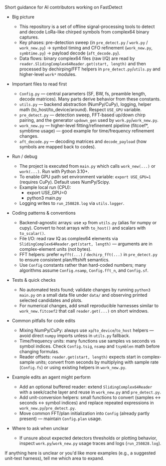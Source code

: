 Short guidance for AI contributors working on FastDetect

* Big picture
  * This repository is a set of offline signal-processing tools to detect and decode LoRa-like chirped symbols from complex64 binary captures.
  * Key phases: pre-detection sweep (in `pre_detect.py` / `work.py` / `work_new.py`) -> symbol timing and CFO refinement (`work_new.py`, `symbtime.py`) -> payload decode (`aft_decode.py`).
  * Data flows: binary complex64 files (raw I/Q) are read by `reader.SlidingComplex64Reader.get(start, length)` and then processed by dechirping/FFT helpers in `pre_detect.py`/`utils.py` and higher-level `work*` modules.

* Important files to read first
  * `Config.py` — central parameters (SF, BW, fs, preamble length, decode matrices). Many parts derive behavior from these constants.
  * `utils.py` — backend abstraction (NumPy/CuPy), logging, helper math (to_host/to_device/around). Respect `USE_GPU` variable.
  * `pre_detect.py` — detection sweep, FFT-based up/down chirp pairing, and the generator `updown_gen` used by `work.py`/`work_new.py`.
  * `work_new.py` — higher-level fitting/refinement pipeline (fitcoef*, symbtime usage) — good example for time/frequency refinement changes.
  * `aft_decode.py` — decoding matrices and `decode_payload` (how symbols are mapped back to codes).

* Run / debug
  * The project is executed from `main.py` which calls `work_new(...)` or `work(...)`. Run with Python 3.10+.
  * To enable GPU path set environment variable: `export USE_GPU=1` (requires CuPy). Default uses NumPy/Scipy.
  * Example local run (CPU):
    * export USE_GPU=0
    * python3 main.py
  * Logging writes to `run_250828.log` via `utils.logger`.

* Coding patterns & conventions
  * Backend-agnostic arrays: use `xp` from `utils.py` (alias for numpy or cupy). Convert to host arrays with `to_host()` and scalars with `to_scalar()`.
  * File I/O: read raw IQ as complex64 elements via `SlidingComplex64Reader.get(start, length)` — arguments are in complex-element units (not bytes).
  * FFT helpers: prefer `myfft(...)` / `dechirp_fft(...)` in `pre_detect.py` to ensure consistent plan/fftshift semantics.
  * Use `Config` constants rather than hard-coded numbers; many algorithms assume `Config.nsamp`, `Config.fft_n`, and `Config.sf`.

* Tests & quick checks
  * No automated tests found; validate changes by running `python3 main.py` on a small data file under `data/` and observing printed selected candidates and plots.
  * For numerical changes, add small reproducible harnesses similar to `work_new.fitcoef2` that call `reader.get(...)` on short windows.

* Common pitfalls for code edits
  * Mixing NumPy/CuPy: always use `xp`/`to_device`/`to_host` helpers — avoid direct `numpy` imports unless in `utils.py` fallback.
  * Time/frequency units: many functions use samples vs seconds vs symbol indices. Check `Config.tsig`, `nsamp` and `tsymblen` math before changing formulas.
  * Reader offsets: `reader.get(start, length)` expects start in complex-sample units; convert from seconds by multiplying with sample rate (`Config.fs`) or using existing helpers in `work_new.py`.

* Example edits an agent might perform
  * Add an optional buffered reader: extend `SlidingComplex64Reader` with a seek/cache layer and reuse in `work_new.py` and `pre_detect.py`.
  * Add unit-conversion helpers: small functions to convert (samples <-> seconds <-> symbol indices) and replace repeated expressions in `work_new.py`/`pre_detect.py`.
  * Move common FFT/plan initialization into `Config` (already partly present) — maintain `Config.plan` usage.

* Where to ask when unclear
  * If unsure about expected detectors thresholds or plotting behavior, inspect `work.py`/`work_new.py` usage traces and logs (`run_250828.log`).

If anything here is unclear or you'd like more examples (e.g., a suggested unit-test harness), tell me which area to expand.
